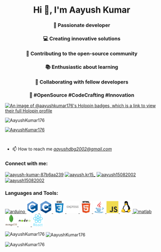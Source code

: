 <h1 align="center">Hi 👋, I'm Aayush Kumar</h1>
<h3 align="center">🚀 Passionate developer </h3>
<h3 align="center">💻 Creating innovative solutions </h3>
<h3 align="center">🌟 Contributing to the open-source community </h3>
<h3 align="center">📚 Enthusiastic about learning </h3>
<h3 align="center">🤝 Collaborating with fellow developers </h3>
<h3 align="center">🔗 #OpenSource #CodeCrafting #Innovation </h3>

[![An image of @aayushkumar176's Holopin badges, which is a link to view their full Holopin profile](https://holopin.me/aayushkumar176)](https://holopin.io/@aayushkumar176)

<p align="left"> <img src="https://komarev.com/ghpvc/?username=AayushKumar176&label=Profile%20views&color=0e75b6&style=flat" alt="AayushKumar176" /> </p>

<p align="left"> <a href="https://github.com/ryo-ma/github-profile-trophy"><img src="https://github-profile-trophy.vercel.app/?username=AayushKumar176" alt="AayushKumar176" /></a> </p>

<p align="left"> <a href="https://twitter.com/" target="blank"><img src="https://img.shields.io/twitter/follow/?logo=twitter&style=for-the-badge" alt="" /></a> </p>

- 📫 How to reach me *aayushdbg2002@gmail.com*

<h3 align="left">Connect with me:</h3>
<p align="left">
<a href="https://www.linkedin.com/in/aayush-kumar-87b6aa239/" target="blank"><img align="center" src="https://raw.githubusercontent.com/rahuldkjain/github-profile-readme-generator/master/src/images/icons/Social/linked-in-alt.svg" alt="aayush-kumar-87b6aa239" height="30" width="40" /></a>
<a href="https://www.instagram.com/aayush.kr15_/" target="blank"><img align="center" src="https://raw.githubusercontent.com/rahuldkjain/github-profile-readme-generator/master/src/images/icons/Social/instagram.svg" alt="aayush.kr15_" height="30" width="40" /></a>
<a href="https://www.codechef.com/users/aayush15082002" target="blank"><img align="center" src="https://cdn.jsdelivr.net/npm/simple-icons@3.1.0/icons/codechef.svg" alt="aayush15082002" height="30" width="40" /></a>
<a href="https://leetcode.com/aayush15082002/" target="blank"><img align="center" src="https://raw.githubusercontent.com/rahuldkjain/github-profile-readme-generator/master/src/images/icons/Social/leet-code.svg" alt="aayush15082002" height="30" width="40" /></a>
</p>

<h3 align="left">Languages and Tools:</h3>
<p align="left"> <a href="https://www.arduino.cc/" target="_blank" rel="noreferrer"> <img src="https://cdn.worldvectorlogo.com/logos/arduino-1.svg" alt="arduino" width="40" height="40"/> </a> <a href="https://www.cprogramming.com/" target="_blank" rel="noreferrer"> <img src="https://raw.githubusercontent.com/devicons/devicon/master/icons/c/c-original.svg" alt="c" width="40" height="40"/> </a> <a href="https://www.w3schools.com/cpp/" target="_blank" rel="noreferrer"> <img src="https://raw.githubusercontent.com/devicons/devicon/master/icons/cplusplus/cplusplus-original.svg" alt="cplusplus" width="40" height="40"/> </a> <a href="https://www.w3schools.com/css/" target="_blank" rel="noreferrer"> <img src="https://raw.githubusercontent.com/devicons/devicon/master/icons/css3/css3-original-wordmark.svg" alt="css3" width="40" height="40"/> </a> <a href="https://expressjs.com" target="_blank" rel="noreferrer"> <img src="https://raw.githubusercontent.com/devicons/devicon/master/icons/express/express-original-wordmark.svg" alt="express" width="40" height="40"/> </a> <a href="https://www.w3.org/html/" target="_blank" rel="noreferrer"> <img src="https://raw.githubusercontent.com/devicons/devicon/master/icons/html5/html5-original-wordmark.svg" alt="html5" width="40" height="40"/> </a> <a href="https://www.java.com" target="_blank" rel="noreferrer"> <img src="https://raw.githubusercontent.com/devicons/devicon/master/icons/java/java-original.svg" alt="java" width="40" height="40"/> </a> <a href="https://developer.mozilla.org/en-US/docs/Web/JavaScript" target="_blank" rel="noreferrer"> <img src="https://raw.githubusercontent.com/devicons/devicon/master/icons/javascript/javascript-original.svg" alt="javascript" width="40" height="40"/> </a> <a href="https://www.linux.org/" target="_blank" rel="noreferrer"> <img src="https://raw.githubusercontent.com/devicons/devicon/master/icons/linux/linux-original.svg" alt="linux" width="40" height="40"/> </a> <a href="https://www.mathworks.com/" target="_blank" rel="noreferrer"> <img src="https://upload.wikimedia.org/wikipedia/commons/2/21/Matlab_Logo.png" alt="matlab" width="40" height="40"/> </a> <a href="https://www.mongodb.com/" target="_blank" rel="noreferrer"> <img src="https://raw.githubusercontent.com/devicons/devicon/master/icons/mongodb/mongodb-original-wordmark.svg" alt="mongodb" width="40" height="40"/> </a> <a href="https://nodejs.org" target="_blank" rel="noreferrer"> <img src="https://raw.githubusercontent.com/devicons/devicon/master/icons/nodejs/nodejs-original-wordmark.svg" alt="nodejs" width="40" height="40"/> </a> <a href="https://reactjs.org/" target="_blank" rel="noreferrer"> <img src="https://raw.githubusercontent.com/devicons/devicon/master/icons/react/react-original-wordmark.svg" alt="react" width="40" height="40"/> </a> </p>

<p><img align="left" src="https://github-readme-stats.vercel.app/api/top-langs?username=AayushKumar176&show_icons=true&locale=en&layout=compact" alt="AayushKumar176" /></p>

<p>&nbsp;<img align="center" src="https://github-readme-stats.vercel.app/api?username=AayushKumar176&show_icons=true&locale=en" alt="AayushKumar176" /></p>

<p><img align="center" src="https://github-readme-streak-stats.herokuapp.com/?user=AayushKumar176&" alt="AayushKumar176" /></p>
